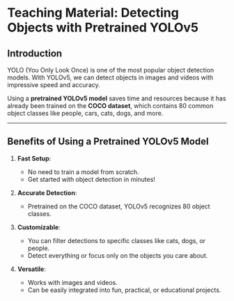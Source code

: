 # Teaching Material: Detecting Objects with Pretrained YOLOv5

## Introduction
YOLO (You Only Look Once) is one of the most popular object detection models. With YOLOv5, we can detect objects in images and videos with impressive speed and accuracy. 

Using a **pretrained YOLOv5 model** saves time and resources because it has already been trained on the **COCO dataset**, which contains 80 common object classes like people, cars, cats, dogs, and more.

---

## Benefits of Using a Pretrained YOLOv5 Model

1. **Fast Setup**:
   - No need to train a model from scratch.
   - Get started with object detection in minutes!

2. **Accurate Detection**:
   - Pretrained on the COCO dataset, YOLOv5 recognizes 80 object classes.

3. **Customizable**:
   - You can filter detections to specific classes like cats, dogs, or people.
   - Detect everything or focus only on the objects you care about.

4. **Versatile**:
   - Works with images and videos.
   - Can be easily integrated into fun, practical, or educational projects.

